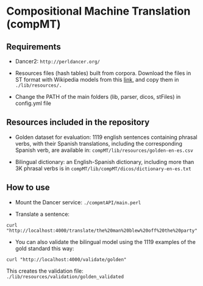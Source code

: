 # Compositional Machine Translation (compMT)

## Requirements

* Dancer2: ```http://perldancer.org/```

* Resources files (hash tables) built from corpora. Download the files in ST format with Wikipedia models from this [link](https://nubeusc-my.sharepoint.com/:u:/g/personal/pablo_gamallo_usc_es/EWPYeTFZCiZEnMl1HVQzK3cBJEQQ6KEId70PBh5xWVl30w?e=O1jfq2), and copy them in `./lib/resources/.`


* Change the PATH of the main folders (lib, parser, dicos, stFiles) in config.yml file

## Resources included in the repository

* Golden dataset for evaluation: 1119 english sentences containing phrasal verbs, with their Spanish translations, including the corresponding Spanish verb, are available in: `compMT/lib/resources/golden-en-es.csv`

* Bilingual dictionary: an English-Spanish dictionary, including more than 3K phrasal verbs is in `compMT/lib/compMT/dicos/dictionary-en-es.txt`

## How to use
* Mount the Dancer service:
```./compmtAPI/main.perl```

* Translate a sentence:

```curl "http://localhost:4000/translate/the%20man%20blew%20off%20the%20party"```

* You can also validate the bilingual model using the 1119 examples of the gold standard this way:

```curl "http://localhost:4000/validate/golden"```

This creates the validation file: `./lib/resources/validation/golden_validated`


